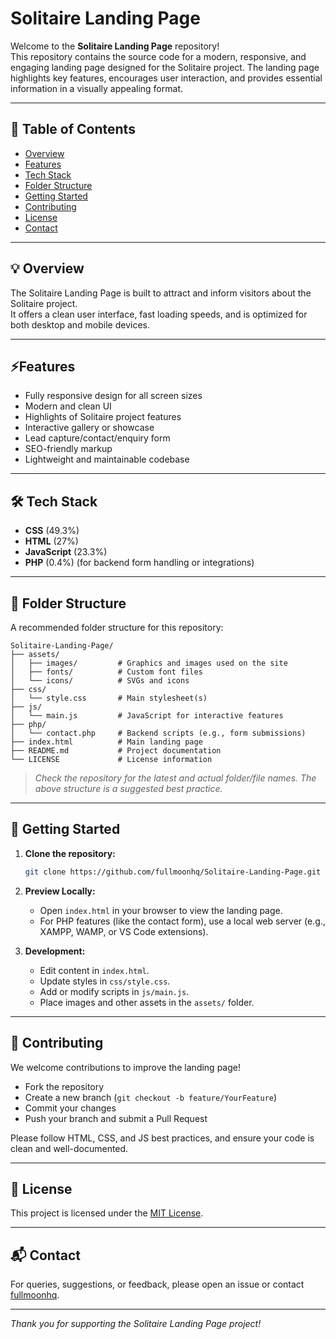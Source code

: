 # Solitaire Landing Page

Welcome to the **Solitaire Landing Page** repository!  
This repository contains the source code for a modern, responsive, and engaging landing page designed for the Solitaire project. The landing page highlights key features, encourages user interaction, and provides essential information in a visually appealing format.

---

## 📖 Table of Contents

- [Overview](#overview)
- [Features](#features)
- [Tech Stack](#tech-stack)
- [Folder Structure](#folder-structure)
- [Getting Started](#getting-started)
- [Contributing](#contributing)
- [License](#license)
- [Contact](#contact)

---

## 💡 Overview

The Solitaire Landing Page is built to attract and inform visitors about the Solitaire project.  
It offers a clean user interface, fast loading speeds, and is optimized for both desktop and mobile devices.

---

## ⚡Features

- Fully responsive design for all screen sizes
- Modern and clean UI
- Highlights of Solitaire project features
- Interactive gallery or showcase
- Lead capture/contact/enquiry form
- SEO-friendly markup
- Lightweight and maintainable codebase

---

## 🛠️ Tech Stack

- **CSS** (49.3%)
- **HTML** (27%)
- **JavaScript** (23.3%)
- **PHP** (0.4%) (for backend form handling or integrations)

---

## 📂 Folder Structure

A recommended folder structure for this repository:

```
Solitaire-Landing-Page/
├── assets/
│   ├── images/         # Graphics and images used on the site
│   ├── fonts/          # Custom font files
│   └── icons/          # SVGs and icons
├── css/
│   └── style.css       # Main stylesheet(s)
├── js/
│   └── main.js         # JavaScript for interactive features
├── php/
│   └── contact.php     # Backend scripts (e.g., form submissions)
├── index.html          # Main landing page
├── README.md           # Project documentation
└── LICENSE             # License information
```

> *Check the repository for the latest and actual folder/file names. The above structure is a suggested best practice.*

---

## 🚀 Getting Started

1. **Clone the repository:**
   ```bash
   git clone https://github.com/fullmoonhq/Solitaire-Landing-Page.git
   ```

2. **Preview Locally:**
   - Open `index.html` in your browser to view the landing page.
   - For PHP features (like the contact form), use a local web server (e.g., XAMPP, WAMP, or VS Code extensions).

3. **Development:**
   - Edit content in `index.html`.
   - Update styles in `css/style.css`.
   - Add or modify scripts in `js/main.js`.
   - Place images and other assets in the `assets/` folder.

---

## 📝 Contributing

We welcome contributions to improve the landing page!

- Fork the repository
- Create a new branch (`git checkout -b feature/YourFeature`)
- Commit your changes
- Push your branch and submit a Pull Request

Please follow HTML, CSS, and JS best practices, and ensure your code is clean and well-documented.

---

## 📄 License

This project is licensed under the [MIT License](LICENSE).

---

## 📬 Contact

For queries, suggestions, or feedback, please open an issue or contact [fullmoonhq](https://github.com/fullmoonhq).

---

*Thank you for supporting the Solitaire Landing Page project!*
